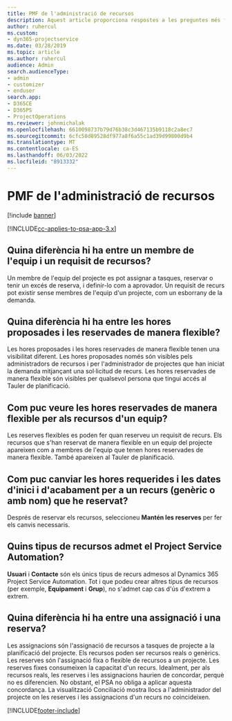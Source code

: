 ```yaml
---
title: PMF de l'administració de recursos
description: Aquest article proporciona respostes a les preguntes més freqüents sobre l'administració de recursos.
author: ruhercul
ms.custom:
- dyn365-projectservice
ms.date: 03/28/2019
ms.topic: article
ms.author: ruhercul
audience: Admin
search.audienceType:
- admin
- customizer
- enduser
search.app:
- D365CE
- D365PS
- ProjectOperations
ms.reviewer: johnmichalak
ms.openlocfilehash: 6610098737b79d76b38c3d467135b9118c2a8ec7
ms.sourcegitcommit: 6cfc50d89528df977a8f6a55c1ad39d99800d9b4
ms.translationtype: MT
ms.contentlocale: ca-ES
ms.lasthandoff: 06/03/2022
ms.locfileid: "8913332"
---
```

# <a name="resource-management-faq"></a>PMF de l'administració de recursos

[!include [banner](../includes/psa-now-project-operations.md)]

[!INCLUDE[cc-applies-to-psa-app-3.x](../includes/cc-applies-to-psa-app-3x.md)]

## <a name="what-is-the-difference-between-a-team-member-and-a-resource-requirement"></a>Quina diferència hi ha entre un membre de l'equip i un requisit de recursos?

Un membre de l'equip del projecte es pot assignar a tasques, reservar o tenir un excés de reserva, i definir-lo com a aprovador. Un requisit de recurs pot existir sense membres de l'equip d'un projecte, com un esborrany de la demanda. 

## <a name="what-is-the-difference-between-proposed-and-soft-booked-hours"></a>Quina diferència hi ha entre les hores proposades i les reservades de manera flexible?

Les hores proposades i les hores reservades de manera flexible tenen una visibilitat diferent. Les hores proposades només són visibles pels administradors de recursos i per l'administrador de projectes que han iniciat la demanda mitjançant una sol·licitud de recurs. Les hores reservades de manera flexible són visibles per qualsevol persona que tingui accés al Tauler de planificació.

## <a name="how-can-i-see-the-soft-booked-hours-for-resources-on-a-team"></a>Com puc veure les hores reservades de manera flexible per als recursos d'un equip?

Les reserves flexibles es poden fer quan reserveu un requisit de recurs. Els recursos que s'han reservat de manera flexible en un equip del projecte apareixen com a membres de l'equip que tenen hores reservades de manera flexible. També apareixen al Tauler de planificació.

## <a name="how-do-i-change-the-required-hours-and-the-start-and-end-dates-for-a-resource-generic-or-named-that-i-booked"></a>Com puc canviar les hores requerides i les dates d'inici i d'acabament per a un recurs (genèric o amb nom) que he reservat?

Després de reservar els recursos, seleccioneu **Mantén les reserves** per fer els canvis necessaris.

## <a name="what-resources-types-does-project-service-automation-support"></a>Quins tipus de recursos admet el Project Service Automation?

**Usuari** i **Contacte** són els únics tipus de recurs admesos al Dynamics 365 Project Service Automation. Tot i que podeu crear altres tipus de recursos (per exemple, **Equipament** i **Grup**), no s'admet cap cas d'ús d'extrem a extrem.

## <a name="what-is-the-difference-between-an-assignment-and-a-booking"></a>Quina diferència hi ha entre una assignació i una reserva?

Les assignacions són l'assignació de recursos a tasques de projecte a la planificació del projecte. Els recursos poden ser recursos reals o genèrics. Les reserves són l'assignació fixa o flexible de recursos a un projecte. Les reserves fixes consumeixen la capacitat d'un recurs. Idealment, per als recursos reals, les reserves i les assignacions haurien de concordar, perquè no es diferencien. No obstant, el PSA no obliga a aplicar aquesta concordança. La visualització Conciliació mostra llocs a l'administrador del projecte on les reserves i les assignacions d'un recurs no coincideixen.


[!INCLUDE[footer-include](../includes/footer-banner.md)]
